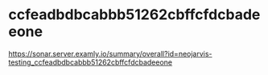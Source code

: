 # ccfeadbdbcabbb51262cbffcfdcbadeeone
https://sonar.server.examly.io/summary/overall?id=neojarvis-testing_ccfeadbdbcabbb51262cbffcfdcbadeeone
